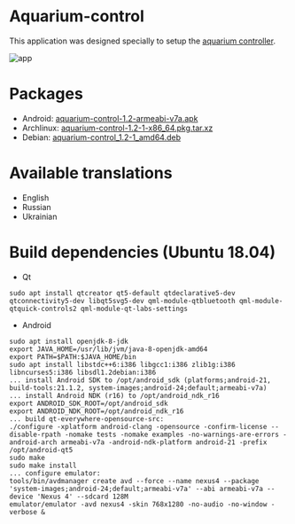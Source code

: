 # Aquarium-control
This application was designed specially to setup the [aquarium controller](https://github.com/baranovskiykonstantin/aquarium).

![app](https://raw.github.com/baranovskiykonstantin/aquarium-control/master/screenshots/app.gif)

# Packages
* Android: [aquarium-control-1.2-armeabi-v7a.apk](https://drive.google.com/open?id=1oMw0taMNseJIvx_3hUQxOoBZSXMGo6xo)
* Archlinux: [aquarium-control-1.2-1-x86_64.pkg.tar.xz](https://drive.google.com/open?id=1o-2jZ1J10cIlbJuy0R8971tv77lr7II_)
* Debian: [aquarium-control_1.2-1_amd64.deb](https://drive.google.com/open?id=1YNEpKNlSwRB40UwRes4PgvsIbnG-j9Vq)

# Available translations
* English
* Russian
* Ukrainian

# Build dependencies (Ubuntu 18.04)
* Qt
```
sudo apt install qtcreator qt5-default qtdeclarative5-dev qtconnectivity5-dev libqt5svg5-dev qml-module-qtbluetooth qml-module-qtquick-controls2 qml-module-qt-labs-settings
```
* Android
```
sudo apt install openjdk-8-jdk
export JAVA_HOME=/usr/lib/jvm/java-8-openjdk-amd64
export PATH=$PATH:$JAVA_HOME/bin
sudo apt install libstdc++6:i386 libgcc1:i386 zlib1g:i386 libncurses5:i386 libsdl1.2debian:i386
... install Android SDK to /opt/android_sdk (platforms;android-21, build-tools:21.1.2, system-images;android-24;default;armeabi-v7a)
... install Android NDK (r16) to /opt/android_ndk_r16
export ANDROID_SDK_ROOT=/opt/android_sdk
export ANDROID_NDK_ROOT=/opt/android_ndk_r16
... build qt-everywhere-opensource-src:
./configure -xplatform android-clang -opensource -confirm-license --disable-rpath -nomake tests -nomake examples -no-warnings-are-errors -android-arch armeabi-v7a -android-ndk-platform android-21 -prefix /opt/android-qt5
sudo make
sudo make install
... configure emulator:
tools/bin/avdmanager create avd --force --name nexus4 --package 'system-images;android-24;default;armeabi-v7a' --abi armeabi-v7a --device 'Nexus 4' --sdcard 128M
emulator/emulator -avd nexus4 -skin 768x1280 -no-audio -no-window -verbose &
```
